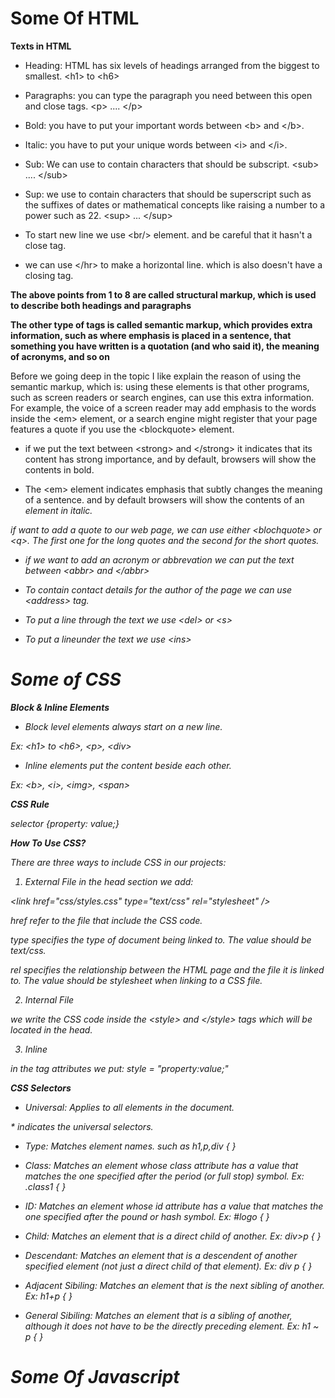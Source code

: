 # Some Of HTML
**Texts in HTML**
- Heading: HTML has six levels of headings arranged from the biggest to smallest. \<h1> to \<h6>
  
- Paragraphs: you can type the paragraph you need between this open and close tags. \<p> .... \</p>

- Bold: you have to put your important words between \<b> and \</b>.

- Italic: you have to put your unique words between \<i> and \</i>.

- Sub: We can  use to contain characters that should be subscript. \<sub> .... \</sub>

- Sup: we use to contain characters that should be superscript such as the suffixes of dates or mathematical concepts like raising a number to a power such as 22. \<sup> ... \</sup>

- To start new line we use \<br/> element. and be careful that it hasn't a close tag.

- we can use \</hr> to make a horizontal line. which is also doesn't have a closing tag.

**The above points from 1 to 8 are called structural markup, which is used to describe both headings and paragraphs**

**The other type of tags is called semantic markup, which provides extra information, such as where emphasis is placed in a sentence, that something you have written is a quotation (and who said it), the meaning of acronyms, and so on**

Before we going deep in the topic I like explain the reason of using the semantic markup, which is: using these elements is that other programs, such as screen readers or search engines, can use this extra information. For example, the voice of a screen reader may add emphasis to the words inside the \<em> element, or a search engine might register that your page features a quote if you use the \<blockquote> element.

- if we put the text between \<strong> and \</strong> it indicates that its content has strong importance, and by  default, browsers will show
the contents in bold.

- The \<em> element indicates emphasis that subtly changes the meaning of a sentence.
and by default browsers will show the contents of an <em> element in italic.
  
 if want to add a quote to our web page, we can use either \<blochquote>  or \<q>.
The first one for the long quotes and the second for the short quotes.

- if we want to add an acronym or abbrevation we can put the text between \<abbr> and \</abbr>

-  To contain contact details for the author of the page we can use \<address> tag.

- To put a line through the text we use \<del> or \<s>

- To put a lineunder the  text we use \<ins>

# Some of CSS

**Block & Inline Elements**
- Block level elements always start on a new line.

Ex: \<h1> to \<h6>, \<p>, \<div>

- Inline elements put the content beside each other.

Ex: \<b>, \<i>, \<img>, \<span>

**CSS Rule**

selector {property: value;}

**How To Use CSS?**

There are three ways to include CSS in our projects:

1. External File
in the head section we add:

\<link href="css/styles.css" type="text/css" rel="stylesheet" />

href refer to the file that include the CSS code.

type specifies the type of document being linked to. The value should be text/css.

rel specifies the relationship between the HTML page and the file it is linked to. The value should be stylesheet when linking to a CSS file.

2. Internal File

we write the CSS code inside the \<style> and \</style> tags which will be located in the head.

3. Inline 

in the tag attributes we put: style = "property:value;"

**CSS Selectors**
- Universal: Applies to all elements in the document.

\* indicates the universal selectors.

- Type: Matches element names. such as h1,p,div { }

- Class: Matches an element whose class attribute has a value that matches the one specified after the period (or full stop) symbol. Ex: .class1 { }

- ID: Matches an element whose id attribute has a value that matches the one specified after the pound or hash symbol. Ex: #logo { }

- Child: Matches an element that is a direct child of another. Ex: div>p { }

- Descendant: Matches an element that is a descendent of another specified element (not just a direct child of that element). Ex: div p { }

- Adjacent Sibiling: Matches an element that is the next sibling of another. Ex: h1+p { }

- General Sibiling: Matches an element that is a sibling of another, although it does not have to be the directly preceding element. Ex: h1 ~ p { }


# Some Of Javascript




